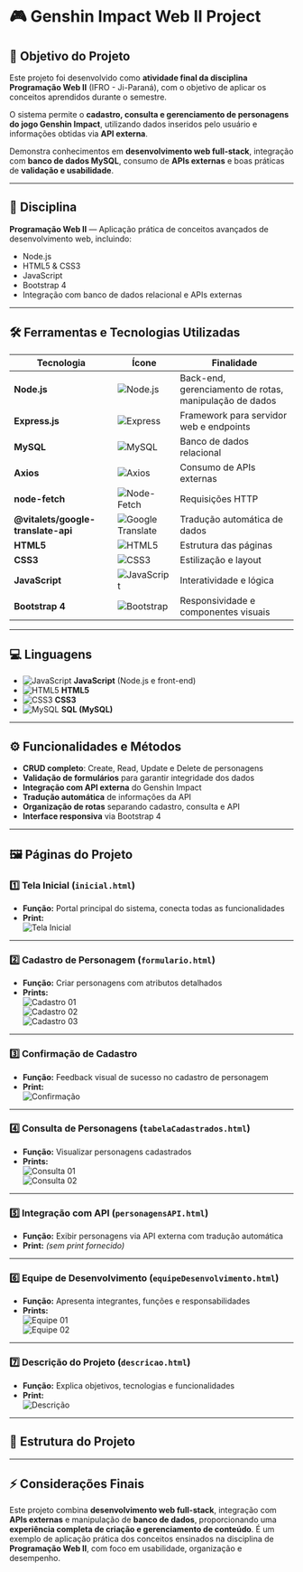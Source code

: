 # 🎮 Genshin Impact Web II Project

## 📌 Objetivo do Projeto
Este projeto foi desenvolvido como **atividade final da disciplina Programação Web II** (IFRO - Ji-Paraná), com o objetivo de aplicar os conceitos aprendidos durante o semestre.  

O sistema permite o **cadastro, consulta e gerenciamento de personagens do jogo Genshin Impact**, utilizando dados inseridos pelo usuário e informações obtidas via **API externa**.  

Demonstra conhecimentos em **desenvolvimento web full-stack**, integração com **banco de dados MySQL**, consumo de **APIs externas** e boas práticas de **validação e usabilidade**.

---

## 🏫 Disciplina
**Programação Web II** — Aplicação prática de conceitos avançados de desenvolvimento web, incluindo:

- Node.js  
- HTML5 & CSS3  
- JavaScript  
- Bootstrap 4  
- Integração com banco de dados relacional e APIs externas  

---

## 🛠️ Ferramentas e Tecnologias Utilizadas

| Tecnologia | Ícone | Finalidade |
|------------|-------|------------|
| **Node.js** | ![Node.js](https://img.icons8.com/color/48/000000/nodejs.png) | Back-end, gerenciamento de rotas, manipulação de dados |
| **Express.js** | ![Express](https://img.icons8.com/ios/50/000000/express-js.png) | Framework para servidor web e endpoints |
| **MySQL** | ![MySQL](https://img.icons8.com/ios-filled/50/000000/mysql-logo.png) | Banco de dados relacional |
| **Axios** | ![Axios](https://raw.githubusercontent.com/simple-icons/simple-icons/develop/icons/axios.svg) | Consumo de APIs externas |
| **node-fetch** | ![Node-Fetch](https://raw.githubusercontent.com/simple-icons/simple-icons/develop/icons/node-dot-js.svg) | Requisições HTTP |
| **@vitalets/google-translate-api** | ![Google Translate](https://img.icons8.com/ios-filled/50/000000/google-translate.png) | Tradução automática de dados |
| **HTML5** | ![HTML5](https://img.icons8.com/color/48/000000/html-5.png) | Estrutura das páginas |
| **CSS3** | ![CSS3](https://img.icons8.com/color/48/000000/css3.png) | Estilização e layout |
| **JavaScript** | ![JavaScript](https://img.icons8.com/color/48/000000/javascript.png) | Interatividade e lógica |
| **Bootstrap 4** | ![Bootstrap](https://img.icons8.com/color/48/000000/bootstrap.png) | Responsividade e componentes visuais |

---

## 💻 Linguagens
- ![JavaScript](https://img.icons8.com/color/48/000000/javascript.png) **JavaScript** (Node.js e front-end)  
- ![HTML5](https://img.icons8.com/color/48/000000/html-5.png) **HTML5**  
- ![CSS3](https://img.icons8.com/color/48/000000/css3.png) **CSS3**  
- ![MySQL](https://img.icons8.com/ios-filled/50/000000/mysql-logo.png) **SQL (MySQL)**  

---

## ⚙️ Funcionalidades e Métodos
- **CRUD completo**: Create, Read, Update e Delete de personagens  
- **Validação de formulários** para garantir integridade dos dados  
- **Integração com API externa** do Genshin Impact  
- **Tradução automática** de informações da API  
- **Organização de rotas** separando cadastro, consulta e API  
- **Interface responsiva** via Bootstrap 4  

---

## 🖼️ Páginas do Projeto

### 1️⃣ Tela Inicial (`inicial.html`)  
- **Função:** Portal principal do sistema, conecta todas as funcionalidades  
- **Print:**  
![Tela Inicial](https://github.com/WasgtonGomes/Genshin_WebII_Project/blob/main/Prints/Page_Welcome.PNG)

---

### 2️⃣ Cadastro de Personagem (`formulario.html`)  
- **Função:** Criar personagens com atributos detalhados  
- **Prints:**  
![Cadastro 01](https://github.com/WasgtonGomes/Genshin_WebII_Project/blob/main/Prints/Page_registration_character01.PNG)  
![Cadastro 02](https://github.com/WasgtonGomes/Genshin_WebII_Project/blob/main/Prints/Page_registration_character02.PNG)  
![Cadastro 03](https://github.com/WasgtonGomes/Genshin_WebII_Project/blob/main/Prints/Page_registration_character03.PNG)

---

### 3️⃣ Confirmação de Cadastro  
- **Função:** Feedback visual de sucesso no cadastro de personagem  
- **Print:**  
![Confirmação](https://github.com/WasgtonGomes/Genshin_WebII_Project/blob/main/Prints/Page_registration_character05_registration_confirmation.PNG)

---

### 4️⃣ Consulta de Personagens (`tabelaCadastrados.html`)  
- **Função:** Visualizar personagens cadastrados  
- **Prints:**  
![Consulta 01](https://github.com/WasgtonGomes/Genshin_WebII_Project/blob/main/Prints/Page_Check_registration01.PNG)  
![Consulta 02](https://github.com/WasgtonGomes/Genshin_WebII_Project/blob/main/Prints/Page_Check_registration02.PNG)

---

### 5️⃣ Integração com API (`personagensAPI.html`)  
- **Função:** Exibir personagens via API externa com tradução automática  
- **Print:** *(sem print fornecido)*

---

### 6️⃣ Equipe de Desenvolvimento (`equipeDesenvolvimento.html`)  
- **Função:** Apresenta integrantes, funções e responsabilidades  
- **Prints:**  
![Equipe 01](https://github.com/WasgtonGomes/Genshin_WebII_Project/blob/main/Prints/Page_development_team01.PNG)  
![Equipe 02](https://github.com/WasgtonGomes/Genshin_WebII_Project/blob/main/Prints/Page_development_team02.PNG)

---

### 7️⃣ Descrição do Projeto (`descricao.html`)  
- **Função:** Explica objetivos, tecnologias e funcionalidades  
- **Print:**  
![Descrição](https://github.com/WasgtonGomes/Genshin_WebII_Project/blob/main/Prints/Page_Description01.PNG)

---

## 🔗 Estrutura do Projeto


---

## ⚡ Considerações Finais
Este projeto combina **desenvolvimento web full-stack**, integração com **APIs externas** e manipulação de **banco de dados**, proporcionando uma **experiência completa de criação e gerenciamento de conteúdo**. É um exemplo de aplicação prática dos conceitos ensinados na disciplina de **Programação Web II**, com foco em usabilidade, organização e desempenho.


